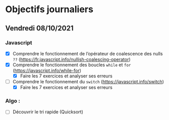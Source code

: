 # Objectifs journaliers

## Vendredi 08/10/2021

### Javascript

* [x] Comprendre le fonctionnement de l’opérateur de coalescence des nulls `??` (https://fr.javascript.info/nullish-coalescing-operator)
* [x] Comprendre le fonctionnement des boucles `while` et `for` (https://javascript.info/while-for)
    * [x] Faire les 7 exercices et analyser ses erreurs
* [ ] Comprendre le fonctionnement du `switch` (https://javascript.info/switch)
    * [x] Faire les 7 exercices et analyser ses erreurs

### Algo : 

* [ ] Découvrir le tri rapide (Quicksort) 

